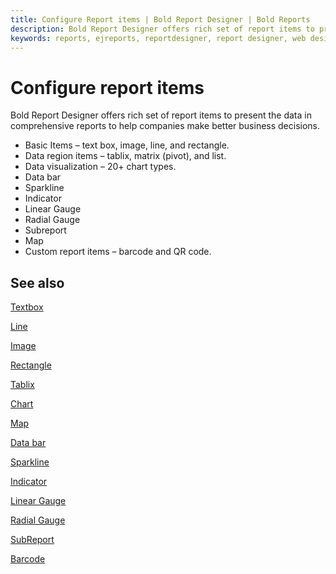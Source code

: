 ```yaml
---
title: Configure Report items | Bold Report Designer | Bold Reports
description: Bold Report Designer offers rich set of report items to present the data in comprehensive reports to help companies make better business decisions.
keywords: reports, ejreports, reportdesigner, report designer, web designer, bold-reports reportdesigner, Overview, web designer
---
```


# Configure report items

Bold Report Designer offers rich set of report items to present the data in comprehensive reports to help companies make better business decisions.

* Basic Items – text box, image, line, and rectangle.
* Data region items – tablix, matrix (pivot), and list.
* Data visualization – 20+ chart types.
* Data bar
* Sparkline
* Indicator
* Linear Gauge
* Radial Gauge
* Subreport
* Map
* Custom report items – barcode and QR code.

## See also

[Textbox](/on-premise/report-designer/report-items/textbox/)

[Line](/on-premise/report-designer/report-items/line/)

[Image](/on-premise/report-designer/report-items/image/)

[Rectangle](/on-premise/report-designer/report-items/rectangle/)

[Tablix](/on-premise/report-designer/report-items/tablix/)

[Chart](/on-premise/report-designer/report-items/chart/)

[Map](/on-premise/report-designer/report-items/map/)

[Data bar](/on-premise/report-designer/report-items/data-bar/)

[Sparkline](/on-premise/report-designer/report-items/sparkline/)

[Indicator](/on-premise/report-designer/report-items/indicator/)

[Linear Gauge](/on-premise/report-designer/report-items/gauge/linear-gauge/)

[Radial Gauge](/on-premise/report-designer/report-items/gauge/radial-gauge/)

[SubReport](/on-premise/report-designer/report-items/subreport/)

[Barcode](/on-premise/report-designer/report-items/barcode/)